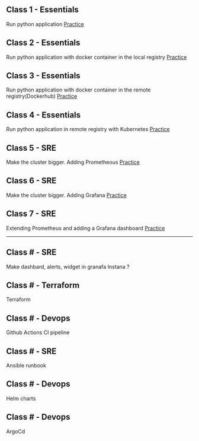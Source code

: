 ## Class 1 - Essentials
Run python application 
[Practice](./exercises/exercise1/)


## Class 2 - Essentials
Run python application with docker container in the local registry
[Practice](./exercises/exercise2/)


## Class 3 - Essentials
Run python application with docker container in the remote registry(Dockerhub)
[Practice](./exercises/exercise3/)


## Class 4 - Essentials
Run python application in remote registry with Kubernetes
[Practice](./exercises/exercise4/)

## Class 5 - SRE
Make the cluster bigger. Adding Prometheous
[Practice](./exercises/exercise5/)

## Class 6 - SRE
Make the cluster bigger. Adding Grafana
[Practice](./exercises/exercise6/)


## Class 7 - SRE
Extending Prometheus and adding a Grafana dashboard
[Practice](./exercises/exercise7/)


------------------------------------------------------------------------------------------------------------------------------------------------------------------------

## Class # - SRE
Make dashbard, alerts, widget in granafa
Instana ?

## Class # - Terraform
Terraform


## Class # - Devops
Github Actions CI pipeline

## Class # - SRE
Ansible runbook

## Class # - Devops
Helm charts

## Class # - Devops
ArgoCd

